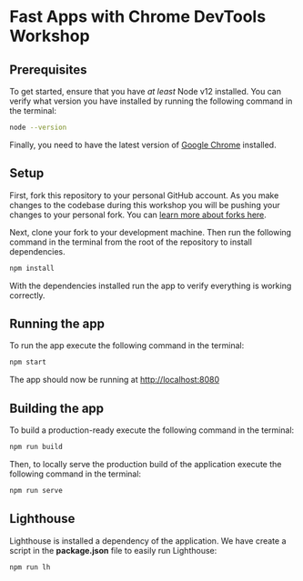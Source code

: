 # Fast Apps with Chrome DevTools Workshop

## Prerequisites

To get started, ensure that you have _at least_ Node v12 installed. You can verify what version you have installed by running the following command in the terminal:

```sh
node --version
```

Finally, you need to have the latest version of [Google Chrome](https://www.google.com/chrome/) installed.


## Setup

First, fork this repository to your personal GitHub account. As you make changes to the codebase during this workshop you will be pushing your changes to your personal fork. You can [learn more about forks here](https://help.github.com/en/github/getting-started-with-github/fork-a-repo).

Next, clone your fork to your development machine. Then run the following command in the terminal from the root of the repository to install dependencies.

```sh
npm install
```

With the dependencies installed run the app to verify everything is working correctly.

## Running the app

To run the app execute the following command in the terminal:

```sh
npm start
```

The app should now be running at [http://localhost:8080](http://localhost:8080)

## Building the app

To build a production-ready execute the following command in the terminal:

```sh
npm run build
```

Then, to locally serve the production build of the application execute the following command in the terminal:

```sh
npm run serve
```

## Lighthouse

Lighthouse is installed a dependency of the application. We have create a script in the **package.json** file to easily run Lighthouse:

```sh
npm run lh
```
